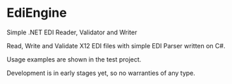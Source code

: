 # EdiEngine
Simple .NET EDI Reader, Validator and  Writer

Read, Write and Validate X12 EDI files with simple EDI Parser written on C#.

Usage examples are shown in the test project.

Development is in early stages yet, so no warranties of any type.
